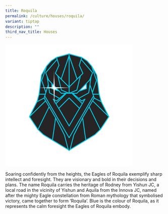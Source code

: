 ```yaml
---
title: Roquila
permalink: /culture/houses/roquila/
variant: tiptap
description: ""
third_nav_title: Houses
---
```

<p></p><div class="isomer-image-wrapper"><img style="width: 80%;" height="auto" width="100%" alt="" src="/images/Houses/Blue__1_.png"></div><p>Soaring confidently from the heights, the Eagles of Roquila exemplify sharp intellect and foresight. They are visionary and bold in their decisions and plans. The name Roquila carries the heritage of Rodney from Yishun JC, a local road in the vicinity of Yishun and Aquila from the Innova JC, named after the mighty Eagle constellation from Roman mythology that symbolised victory, came together to form ‘Roquila’. Blue is the colour of Roquila, as it represents the calm foresight the Eagles of Roquila embody.</p>